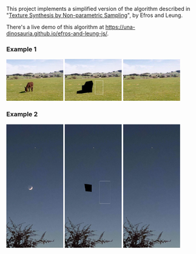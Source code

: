 This project implements a simplified version of the algorithm described in "[Texture Synthesis by Non-parametric Sampling](https://www2.eecs.berkeley.edu/Research/Projects/CS/vision/papers/efros-iccv99.pdf)", by Efros and Leung.

There's a live demo of this algorithm at https://una-dinosauria.github.io/efros-and-leung-js/.

### Example 1
<img src=donkey.jpg width="150">
<img src=donkey2.jpg width="150">
<img src=results.jpg width="150">

### Example 2
<img src=moon.jpg width="150">
<img src=region.png width="150">
<img src=results_1.jpg width="150">